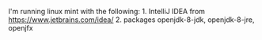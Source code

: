 I'm running linux mint with the following:
    1. IntelliJ IDEA from https://www.jetbrains.com/idea/
    2. packages openjdk-8-jdk, openjdk-8-jre, openjfx

